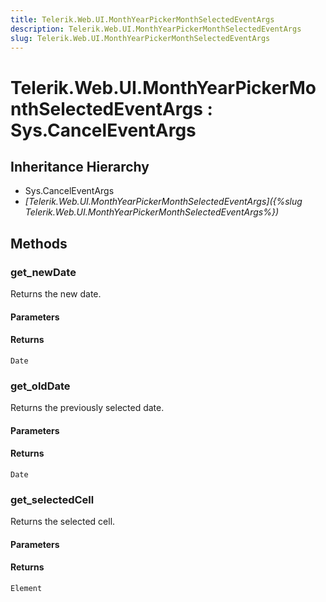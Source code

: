 ```yaml
---
title: Telerik.Web.UI.MonthYearPickerMonthSelectedEventArgs
description: Telerik.Web.UI.MonthYearPickerMonthSelectedEventArgs
slug: Telerik.Web.UI.MonthYearPickerMonthSelectedEventArgs
---
```


# Telerik.Web.UI.MonthYearPickerMonthSelectedEventArgs : Sys.CancelEventArgs 

## Inheritance Hierarchy

* Sys.CancelEventArgs
* *[Telerik.Web.UI.MonthYearPickerMonthSelectedEventArgs]({%slug Telerik.Web.UI.MonthYearPickerMonthSelectedEventArgs%})*


## Methods

###  get_newDate

Returns the new date.

#### Parameters

#### Returns

`Date` 

### get_oldDate

Returns the previously selected date.

#### Parameters

#### Returns

`Date` 

### get_selectedCell

Returns the selected cell.

#### Parameters

#### Returns

`Element` 



